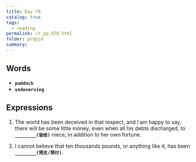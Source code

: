 ```yaml
---
title: Day 78
catalog: true
tags: 
  - reading
permalink: /r_pp_d78.html
folder: prdpjd
summary: 
---
```


## Words

-   <b data-toggle="tooltip" data-original-title="{{site.data.glossary.paddock}}">`paddock`</b>
-   <b data-toggle="tooltip" data-original-title="{{site.data.glossary.underserving}}">`undeserving`</b>

## Expressions

1.  The world has been deceived in that respect, and I am happy to say, there will be some little money, even when all his debts discharged, to <b data-toggle="tooltip" data-original-title="{{site.data.answers.d78_a}}">`________(留给)`</b> niece, in addition to her own fortune.

2.  I cannot believe that ten thousands pounds, or anything like it, has been <b data-toggle="tooltip" data-original-title="{{site.data.answers.d78_b}}">`________(预支/预付)`</b>.



